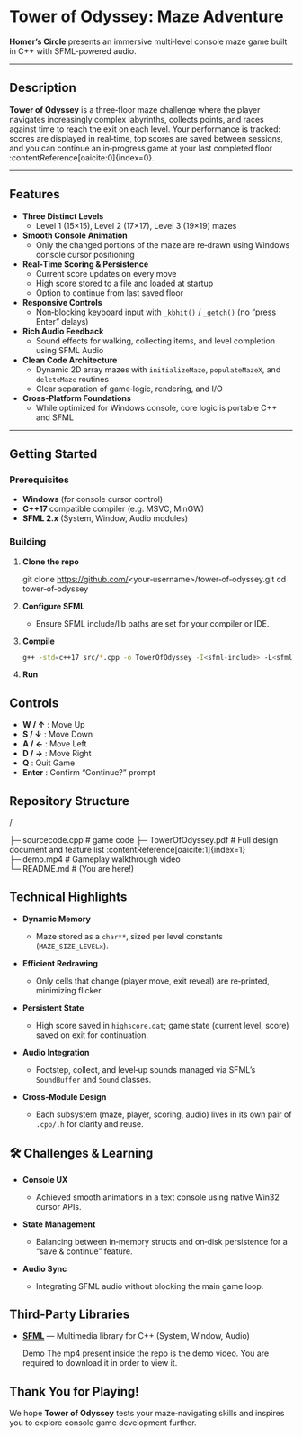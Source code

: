 
# Tower of Odyssey: Maze Adventure

**Homer’s Circle** presents an immersive multi‑level console maze game built in C++ with SFML-powered audio.

---

## Description

**Tower of Odyssey** is a three‑floor maze challenge where the player navigates increasingly complex labyrinths, collects points, and races against time to reach the exit on each level. Your performance is tracked: scores are displayed in real‑time, top scores are saved between sessions, and you can continue an in‑progress game at your last completed floor :contentReference[oaicite:0]{index=0}.

---

##  Features

- **Three Distinct Levels**  
  - Level 1 (15×15), Level 2 (17×17), Level 3 (19×19) mazes  
- **Smooth Console Animation**  
  - Only the changed portions of the maze are re‑drawn using Windows console cursor positioning  
- **Real‑Time Scoring & Persistence**  
  - Current score updates on every move  
  - High score stored to a file and loaded at startup  
  - Option to continue from last saved floor  
- **Responsive Controls**  
  - Non‑blocking keyboard input with `_kbhit()` / `_getch()` (no “press Enter” delays)  
- **Rich Audio Feedback**  
  - Sound effects for walking, collecting items, and level completion using SFML Audio  
- **Clean Code Architecture**  
  - Dynamic 2D array mazes with `initializeMaze`, `populateMazeX`, and `deleteMaze` routines  
  - Clear separation of game‑logic, rendering, and I/O  
- **Cross‑Platform Foundations**  
  - While optimized for Windows console, core logic is portable C++ and SFML

---

##  Getting Started

### Prerequisites

- **Windows** (for console cursor control)  
- **C++17** compatible compiler (e.g. MSVC, MinGW)  
- **SFML 2.x** (System, Window, Audio modules)

### Building

1. **Clone the repo**  
   
   git clone https://github.com/<your‑username>/tower‑of‑odyssey.git
   cd tower‑of‑odyssey


2. **Configure SFML**

   * Ensure SFML include/lib paths are set for your compiler or IDE.
3. **Compile**

   ```bash
   g++ -std=c++17 src/*.cpp -o TowerOfOdyssey -I<sfml‑include> -L<sfml‑lib> -lsfml-system -lsfml-window -lsfml-audio
   ```
4. **Run**


##  Controls

* **W / ↑** : Move Up
* **S / ↓** : Move Down
* **A / ←** : Move Left
* **D / →** : Move Right
* **Q**       : Quit Game
* **Enter**   : Confirm “Continue?” prompt



##  Repository Structure

/

├─ sourcecode.cpp        # game code
├─ TowerOfOdyssey.pdf    # Full design document and feature list :contentReference[oaicite:1]{index=1}  
├─ demo.mp4              # Gameplay walkthrough video  
└─ README.md             # (You are here!)  


##  Technical Highlights

* **Dynamic Memory**

  * Maze stored as a `char**`, sized per level constants (`MAZE_SIZE_LEVELx`).
* **Efficient Redrawing**

  * Only cells that change (player move, exit reveal) are re‑printed, minimizing flicker.
* **Persistent State**

  * High score saved in `highscore.dat`; game state (current level, score) saved on exit for continuation.
* **Audio Integration**

  * Footstep, collect, and level‑up sounds managed via SFML’s `SoundBuffer` and `Sound` classes.
* **Cross‑Module Design**

  * Each subsystem (maze, player, scoring, audio) lives in its own pair of `.cpp/.h` for clarity and reuse.



## 🛠 Challenges & Learning

* **Console UX**

  * Achieved smooth animations in a text console using native Win32 cursor APIs.
* **State Management**

  * Balancing between in‑memory structs and on‑disk persistence for a “save & continue” feature.
* **Audio Sync**

  * Integrating SFML audio without blocking the main game loop.



##  Third‑Party Libraries

* [**SFML**](https://www.sfml-dev.org/) — Multimedia library for C++ (System, Window, Audio)&#x20;


  Demo
The mp4 present inside the repo is the demo video. You are required to download it in order to view it. 



##  Thank You for Playing!

We hope **Tower of Odyssey** tests your maze‑navigating skills and inspires you to explore console game development further. 


